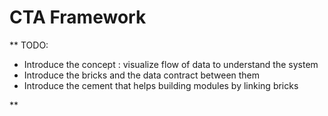 # CTA Framework

** TODO: 
  - Introduce the concept : visualize flow of data to understand the system
  - Introduce the bricks and the data contract between them
  - Introduce the cement that helps building modules by linking bricks
 
 **